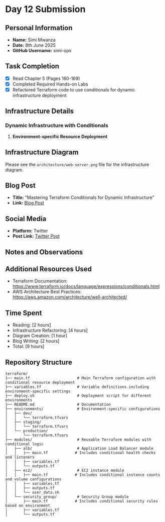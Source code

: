 # Day 12 Submission

## Personal Information
- **Name:** Simi Mwanza
- **Date:** 8th June 2025
- **GitHub Username:** simi-ops

## Task Completion
- [x] Read Chapter 5 (Pages 160-169)
- [x] Completed Required Hands-on Labs
- [x] Refactored Terraform code to use conditionals for dynamic infrastructure deployment

## Infrastructure Details

### Dynamic Infrastructure with Conditionals


1. **Environment-specific Resource Deployment**


## Infrastructure Diagram
Please see the `architecture/web-server.png` file for the infrastructure diagram.

## Blog Post
- **Title:** "Mastering Terraform Conditionals for Dynamic Infrastructure"
- **Link:** [Blog Post](https://simiops.hashnode.dev/how-to-implement-bluegreen-deployments-with-terraform-for-zero-downtime?showSharer=true)

## Social Media
- **Platform:** Twitter
- **Post Link:** [Twitter Post](https://x.com/simiOps/status/1938551753974157316)

## Notes and Observations


## Additional Resources Used
- Terraform Documentation: https://www.terraform.io/docs/language/expressions/conditionals.html
- AWS Architecture Best Practices: https://aws.amazon.com/architecture/well-architected/

## Time Spent
- Reading: [2 hours]
- Infrastructure Refactoring: [4 hours]
- Diagram Creation: [1 hour]
- Blog Writing: [2 hours]
- Total: [9 hours]

## Repository Structure
```
terraform/
├── main.tf                     # Main Terraform configuration with conditional resource deployment
├── variables.tf                # Variable definitions including environment-specific settings
├── deploy.sh                   # Deployment script for different environments
├── README.md                   # Documentation
├── environments/               # Environment-specific configurations
│   ├── dev/
│   │   └── terraform.tfvars
│   ├── staging/
│   │   └── terraform.tfvars
│   └── production/
│       └── terraform.tfvars
├── modules/                    # Reusable Terraform modules with conditional logic
│   ├── alb/                    # Application Load Balancer module
│   │   ├── main.tf            # Includes conditional health checks and listeners
│   │   ├── variables.tf
│   │   └── outputs.tf
│   ├── ec2/                    # EC2 instance module
│   │   ├── main.tf            # Includes conditional instance counts and volume configurations
│   │   ├── variables.tf
│   │   ├── outputs.tf
│   │   └── user_data.sh
│   └── security_group/         # Security Group module
│       ├── main.tf            # Includes conditional security rules based on environment
│       ├── variables.tf
│       └── outputs.tf
```